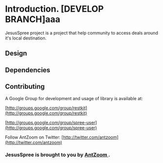 Introduction. [DEVELOP BRANCH]aaa
================================
JesusSpree project is a project that help community to access deals around it's local destination. 

Design
-------------------------

Dependencies
-------------------------

Contributing
-------------------------

A Google Group for development and usage of library is available at: 

[http://groups.google.com/group/restkit](http://groups.google.com/group/restkit)

[http://groups.google.com/group/spree-user](http://groups.google.com/group/spree-user)

Follow AntZoom on Twitter:
[http://twitter.com/antzoom](http://twitter.com/antzoom)
 
### JesusSpree is brought to you by [ AntZoom ](http://www.antzoom.com/). ###
